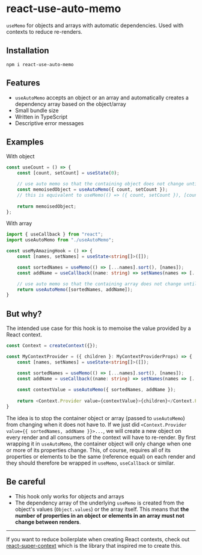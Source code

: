 # react-use-auto-memo

`useMemo` for objects and arrays with automatic dependencies. Used with contexts to reduce re-renders.

## Installation

```
npm i react-use-auto-memo
```

## Features

* `useAutoMemo` accepts an object or an array and automatically creates a dependency array based on the object/array
* Small bundle size
* Written in TypeScript
* Descriptive error messages

## Examples

With object

```typescript
const useCount = () => {
    const [count, setCount] = useState(0);

    // use auto memo so that the containing object does not change until either count or setCount does
    const memoisedObject = useAutoMemo({ count, setCount });
    // this is equivalent to useMemo(() => ({ count, setCount }), [count, setCount])
    
    return memoisedObject;
};
```

With array

```typescript
import { useCallback } from "react";
import useAutoMemo from "./useAutoMemo";

const useMyAmazingHook = () => {
    const [names, setNames] = useState<string[]>([]);

    const sortedNames = useMemo(() => [...names].sort(), [names]);
    const addName = useCallback((name: string) => setNames(names => [...names, name]), [setNames]);

    // use auto memo so that the containing array does not change until either sortedNames or addName does
    return useAutoMemo([sortedNames, addName]);
}
```

## But why?

The intended use case for this hook is to memoise the value provided by a React context.

```typescript jsx
const Context = createContext({});

const MyContextProvider = ({ children }: MyContextProviderProps) => {
    const [names, setNames] = useState<string[]>([]);

    const sortedNames = useMemo(() => [...names].sort(), [names]);
    const addName = useCallback((name: string) => setNames(names => [...names, name]), [setNames]);
    
    const contextValue = useAutoMemo({ sortedNames, addName });
    
    return <Context.Provider value={contextValue}>{children}</Context.Provider>
}
```

The idea is to stop the container object or array (passed to `useAutoMemo`) from changing when it does not have to. If we just did `<Context.Provider value={{ sortedNames, addName }}>...`, we will create a new object on every render and all consumers of the context will have to re-render. By first wrapping it in `useAutoMemo`, the container object will only change when one or more of its properties change. This, of course, requires all of its properties or elements to be the same (reference equal) on each render and they should therefore be wrapped in `useMemo`, `useCallback` or similar.

## Be careful

* This hook only works for objects and arrays
* The dependency array of the underlying `useMemo` is created from the object's values (`Object.values`) or the array itself. This means that **the number of properties in an object or elements in an array must not change between renders**.

----

If you want to reduce boilerplate when creating React contexts, check out [react-super-context](https://www.npmjs.com/package/react-super-context) which is the library that inspired me to create this. 
